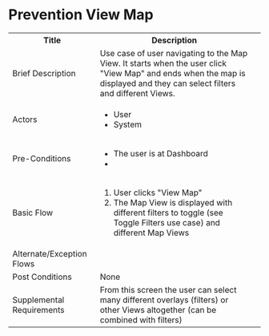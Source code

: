 # Prevention View Map

<table>
  <tr>
    <th> Title </th>
    <th> Description </th>
  </tr>
  <tr>
    <td> Brief Description </td>
    <td>
      Use case of user navigating to the Map View. It starts when the user click "View Map" and ends when the map is displayed and they can select filters and different Views.
    </td>
  </tr>
  <tr>
    <td> Actors </td>
    <td>
      <ul>
          <li>User</li>
          <li>System</li>         
      </ul>
    </td>
  </tr>
  <tr>
    <td> Pre-Conditions </td>
    <td>
      <ul>
          <li>The user is at Dashboard</li>
          <li></li>
      </ul>
    </td>
  </tr>
  <tr>
    <td> Basic Flow </td>
    <td>
      <ol>
          <li>User clicks "View Map"</li>
          <li>The Map View is displayed with different filters to toggle (see Toggle Filters use case) and different Map Views</li>
      </ol>
    </td>
  </tr>
  <tr>
    <td> Alternate/Exception Flows </td>
    <td>
    </td>
  <tr>
    <td> Post Conditions </td>
    <td>
        None
    <td>
  </tr>
  <tr>
    <td>Supplemental Requirements</td>
    <td>From this screen the user can select many different overlays (filters) or other Views altogether (can be combined with filters)</td>
  </tr>
<table>
